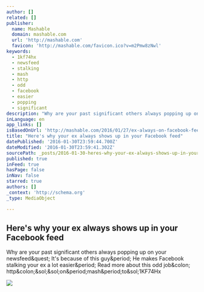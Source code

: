 ```yaml
---
author: []
related: []
publisher:
  name: Mashable
  domain: mashable.com
  url: 'http://mashable.com'
  favicon: 'http://mashable.com/favicon.ico?v=m2Pmw8zNwl'
keywords:
  - 1kf74hx
  - newsfeed
  - stalking
  - mash
  - http
  - odd
  - facebook
  - easier
  - popping
  - significant
description: "Why are your past significant others always popping up on your newsfeed? It's because of this guy. He makes Facebook stalking your ex a lot easier. Read more about this odd job: http://on.mash.to/1KF74Hx"
inLanguage: en
app_links: []
isBasedOnUrl: 'http://mashable.com/2016/01/27/ex-always-on-facebook-feed'
title: "Here's why your ex always shows up in your Facebook feed"
datePublished: '2016-01-30T23:59:44.700Z'
dateModified: '2016-01-30T23:59:41.302Z'
sourcePath: _posts/2016-01-30-heres-why-your-ex-always-shows-up-in-your-facebook-feed.md
published: true
inFeed: true
hasPage: false
inNav: false
starred: true
authors: []
_context: 'http://schema.org'
_type: MediaObject

---
```

<article style=""><h1>Here's why your ex always shows up in your Facebook feed</h1><p>Why are your past significant others always popping up on your newsfeed&amp;quest; It's because of this guy&amp;period; He makes Facebook stalking your ex a lot easier&amp;period; Read more about this odd job&amp;colon; http&amp;colon;&amp;sol;&amp;sol;on&amp;period;mash&amp;period;to&amp;sol;1KF74Hx</p><img src="http://rack.1.mshcdn.com/media/ZgkyMDE2LzAxLzI3LzFjL0V4SW5GZWVkVGh1Ljg4NTllLnBuZwpwCXRodW1iCTEyMDB4NjI3IwplCWpwZw/08597c0a/2b7/ExInFeedThumb2.jpg" /></article>